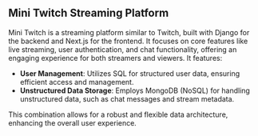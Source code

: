 ## Mini Twitch Streaming Platform

Mini Twitch is a streaming platform similar to Twitch, built with Django for the backend and Next.js for the frontend. It focuses on core features like live streaming, user authentication, and chat functionality, offering an engaging experience for both streamers and viewers. It features:

- **User Management**: Utilizes SQL for structured user data, ensuring efficient access and management.
- **Unstructured Data Storage**: Employs MongoDB (NoSQL) for handling unstructured data, such as chat messages and stream metadata.

This combination allows for a robust and flexible data architecture, enhancing the overall user experience.
